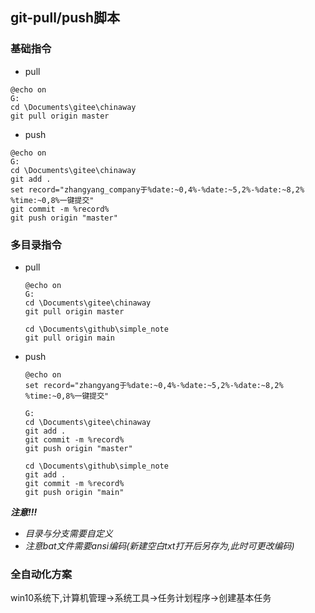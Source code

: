 ## git-pull/push脚本
### 基础指令
- pull  
```
@echo on 
G:
cd \Documents\gitee\chinaway
git pull origin master

```
- push
```
@echo on
G:
cd \Documents\gitee\chinaway
git add .
set record="zhangyang_company于%date:~0,4%-%date:~5,2%-%date:~8,2% %time:~0,8%一键提交"
git commit -m %record%
git push origin "master"
``` 

### 多目录指令
- pull
    ```
    @echo on
    G:
    cd \Documents\gitee\chinaway
    git pull origin master

    cd \Documents\github\simple_note
    git pull origin main
    ```
- push
    ```
    @echo on
    set record="zhangyang于%date:~0,4%-%date:~5,2%-%date:~8,2% %time:~0,8%一键提交"

    G:
    cd \Documents\gitee\chinaway
    git add .
    git commit -m %record%
    git push origin "master"

    cd \Documents\github\simple_note
    git add .
    git commit -m %record%
    git push origin "main"
    ```

***注意!!!***  
- *目录与分支需要自定义*  
- *注意bat文件需要ansi编码(新建空白txt打开后另存为,此时可更改编码)*

### 全自动化方案
win10系统下,计算机管理->系统工具->任务计划程序->创建基本任务